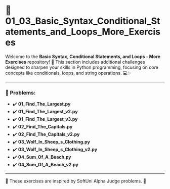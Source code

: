# 🐍 01_03_Basic_Syntax_Conditional_Statements_and_Loops_More_Exercises

Welcome to the **Basic Syntax, Conditional Statements, and Loops - More Exercises** repository! 🎉 This section includes additional challenges designed to sharpen your skills in Python programming, focusing on core concepts like conditionals, loops, and string operations. 💻✨

---

### 📓 Problems:

- ✔️ **01_Find_The_Largest.py**
- ✔️ **01_Find_The_Largest_v2.py**
- ✔️ **01_Find_The_Largest_v3.py**
- ✔️ **02_Find_The_Capitals.py**
- ✔️ **02_Find_The_Capitals_v2.py**
- ✔️ **03_Wolf_In_Sheep_s_Clothing.py**
- ✔️ **03_Wolf_In_Sheep_s_Clothing_v2.py**
- ✔️ **04_Sum_Of_A_Beach.py**
- ✔️ **04_Sum_Of_A_Beach_v2.py**

---

🚀 These exercises are inspired by SoftUni Alpha Judge problems. 👋
